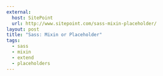 ```yaml
---
external: 
  host: SitePoint
  url: http://www.sitepoint.com/sass-mixin-placeholder/
layout: post
title: "Sass: Mixin or Placeholder"
tags:
  - sass
  - mixin
  - extend
  - placeholders
---
```

